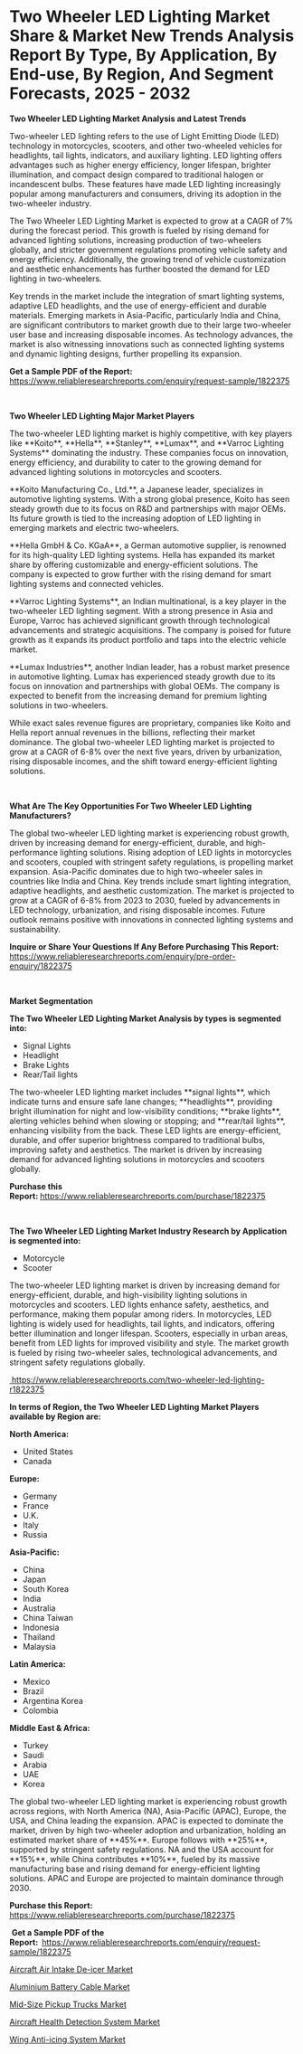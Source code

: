 <p><h1>Two Wheeler LED Lighting Market Share & Market New Trends Analysis Report By Type, By Application, By End-use, By Region, And Segment Forecasts, 2025 - 2032</h1></p><p><strong>Two Wheeler LED Lighting Market Analysis and Latest Trends</strong></p>
<p><p>Two-wheeler LED lighting refers to the use of Light Emitting Diode (LED) technology in motorcycles, scooters, and other two-wheeled vehicles for headlights, tail lights, indicators, and auxiliary lighting. LED lighting offers advantages such as higher energy efficiency, longer lifespan, brighter illumination, and compact design compared to traditional halogen or incandescent bulbs. These features have made LED lighting increasingly popular among manufacturers and consumers, driving its adoption in the two-wheeler industry.</p><p>The Two Wheeler LED Lighting Market is expected to grow at a CAGR of 7% during the forecast period. This growth is fueled by rising demand for advanced lighting solutions, increasing production of two-wheelers globally, and stricter government regulations promoting vehicle safety and energy efficiency. Additionally, the growing trend of vehicle customization and aesthetic enhancements has further boosted the demand for LED lighting in two-wheelers.</p><p>Key trends in the market include the integration of smart lighting systems, adaptive LED headlights, and the use of energy-efficient and durable materials. Emerging markets in Asia-Pacific, particularly India and China, are significant contributors to market growth due to their large two-wheeler user base and increasing disposable incomes. As technology advances, the market is also witnessing innovations such as connected lighting systems and dynamic lighting designs, further propelling its expansion.</p></p>
<p><strong>Get a Sample PDF of the Report:&nbsp;</strong> <a href="https://www.reliableresearchreports.com/enquiry/request-sample/1822375?utm_campaign=36&utm_medium=2&utm_source=Github&utm_content=ia&utm_term=23012025&utm_id=two-wheeler-led-lighting">https://www.reliableresearchreports.com/enquiry/request-sample/1822375</a></p>
<p>&nbsp;</p>
<p><strong>Two Wheeler LED Lighting Major Market Players</strong></p>
<p><p>The two-wheeler LED lighting market is highly competitive, with key players like **Koito**, **Hella**, **Stanley**, **Lumax**, and **Varroc Lighting Systems** dominating the industry. These companies focus on innovation, energy efficiency, and durability to cater to the growing demand for advanced lighting solutions in motorcycles and scooters.</p><p>**Koito Manufacturing Co., Ltd.**, a Japanese leader, specializes in automotive lighting systems. With a strong global presence, Koito has seen steady growth due to its focus on R&D and partnerships with major OEMs. Its future growth is tied to the increasing adoption of LED lighting in emerging markets and electric two-wheelers.</p><p>**Hella GmbH & Co. KGaA**, a German automotive supplier, is renowned for its high-quality LED lighting systems. Hella has expanded its market share by offering customizable and energy-efficient solutions. The company is expected to grow further with the rising demand for smart lighting systems and connected vehicles.</p><p>**Varroc Lighting Systems**, an Indian multinational, is a key player in the two-wheeler LED lighting segment. With a strong presence in Asia and Europe, Varroc has achieved significant growth through technological advancements and strategic acquisitions. The company is poised for future growth as it expands its product portfolio and taps into the electric vehicle market.</p><p>**Lumax Industries**, another Indian leader, has a robust market presence in automotive lighting. Lumax has experienced steady growth due to its focus on innovation and partnerships with global OEMs. The company is expected to benefit from the increasing demand for premium lighting solutions in two-wheelers.</p><p>While exact sales revenue figures are proprietary, companies like Koito and Hella report annual revenues in the billions, reflecting their market dominance. The global two-wheeler LED lighting market is projected to grow at a CAGR of 6-8% over the next five years, driven by urbanization, rising disposable incomes, and the shift toward energy-efficient lighting solutions.</p></p>
<p>&nbsp;</p>
<p><strong>What Are The Key Opportunities For Two Wheeler LED Lighting Manufacturers?</strong></p>
<p><p>The global two-wheeler LED lighting market is experiencing robust growth, driven by increasing demand for energy-efficient, durable, and high-performance lighting solutions. Rising adoption of LED lights in motorcycles and scooters, coupled with stringent safety regulations, is propelling market expansion. Asia-Pacific dominates due to high two-wheeler sales in countries like India and China. Key trends include smart lighting integration, adaptive headlights, and aesthetic customization. The market is projected to grow at a CAGR of 6-8% from 2023 to 2030, fueled by advancements in LED technology, urbanization, and rising disposable incomes. Future outlook remains positive with innovations in connected lighting systems and sustainability.</p></p>
<p><strong>Inquire or Share Your Questions If Any Before Purchasing This Report:</strong> <a href="https://www.reliableresearchreports.com/enquiry/pre-order-enquiry/1822375?utm_campaign=36&utm_medium=2&utm_source=Github&utm_content=ia&utm_term=23012025&utm_id=two-wheeler-led-lighting">https://www.reliableresearchreports.com/enquiry/pre-order-enquiry/1822375</a></p>
<p>&nbsp;</p>
<p><strong>Market Segmentation</strong></p>
<p><strong>The Two Wheeler LED Lighting Market Analysis by types is segmented into:</strong></p>
<p><ul><li>Signal Lights</li><li>Headlight</li><li>Brake Lights</li><li>Rear/Tail lights</li></ul></p>
<p><p>The two-wheeler LED lighting market includes **signal lights**, which indicate turns and ensure safe lane changes; **headlights**, providing bright illumination for night and low-visibility conditions; **brake lights**, alerting vehicles behind when slowing or stopping; and **rear/tail lights**, enhancing visibility from the back. These LED lights are energy-efficient, durable, and offer superior brightness compared to traditional bulbs, improving safety and aesthetics. The market is driven by increasing demand for advanced lighting solutions in motorcycles and scooters globally.</p></p>
<p><strong>Purchase this Report:&nbsp;</strong><a href="https://www.reliableresearchreports.com/purchase/1822375?utm_campaign=36&utm_medium=2&utm_source=Github&utm_content=ia&utm_term=23012025&utm_id=two-wheeler-led-lighting">https://www.reliableresearchreports.com/purchase/1822375</a></p>
<p>&nbsp;</p>
<p><strong>The Two Wheeler LED Lighting Market Industry Research by Application is segmented into:</strong></p>
<p><ul><li>Motorcycle</li><li>Scooter</li></ul></p>
<p><p>The two-wheeler LED lighting market is driven by increasing demand for energy-efficient, durable, and high-visibility lighting solutions in motorcycles and scooters. LED lights enhance safety, aesthetics, and performance, making them popular among riders. In motorcycles, LED lighting is widely used for headlights, tail lights, and indicators, offering better illumination and longer lifespan. Scooters, especially in urban areas, benefit from LED lights for improved visibility and style. The market growth is fueled by rising two-wheeler sales, technological advancements, and stringent safety regulations globally.</p></p>
<p><a href="https://www.reliableresearchreports.com/two-wheeler-led-lighting-r1822375?utm_campaign=36&utm_medium=2&utm_source=Github&utm_content=ia&utm_term=23012025&utm_id=two-wheeler-led-lighting">&nbsp;https://www.reliableresearchreports.com/two-wheeler-led-lighting-r1822375</a></p>
<p><strong>In terms of Region, the Two Wheeler LED Lighting Market Players available by Region are:</strong></p>
<p>
    <p> <strong> North America: </strong>
        <ul>
            <li>United States</li>
            <li>Canada</li>
        </ul>
        </p> 
    <p> <strong> Europe: </strong>
        <ul>
            <li>Germany</li>
            <li>France</li>
            <li>U.K.</li>
            <li>Italy</li>
            <li>Russia</li>
        </ul>
        </p> 
    <p> <strong> Asia-Pacific: </strong>
        <ul>
            <li>China</li>
            <li>Japan</li>
            <li>South Korea</li>
            <li>India</li>
            <li>Australia</li>
            <li>China Taiwan</li>
            <li>Indonesia</li>
            <li>Thailand</li>
            <li>Malaysia</li>
        </ul>
        </p> 
    <p> <strong> Latin America: </strong>
        <ul>
            <li>Mexico</li>
            <li>Brazil</li>
            <li>Argentina Korea</li>
            <li>Colombia</li>
        </ul>
        </p> 
    <p> <strong> Middle East & Africa: </strong>
        <ul>
            <li>Turkey</li>
            <li>Saudi</li>
            <li>Arabia</li>
            <li>UAE</li>
            <li>Korea</li>
        </ul>
    </p>
    </p>
<p><p>The global two-wheeler LED lighting market is experiencing robust growth across regions, with North America (NA), Asia-Pacific (APAC), Europe, the USA, and China leading the expansion. APAC is expected to dominate the market, driven by high two-wheeler adoption and urbanization, holding an estimated market share of **45%**. Europe follows with **25%**, supported by stringent safety regulations. NA and the USA account for **15%**, while China contributes **10%**, fueled by its massive manufacturing base and rising demand for energy-efficient lighting solutions. APAC and Europe are projected to maintain dominance through 2030.</p></p>
<p><strong>Purchase this Report: </strong><a href="https://www.reliableresearchreports.com/purchase/1822375?utm_campaign=36&utm_medium=2&utm_source=Github&utm_content=ia&utm_term=23012025&utm_id=two-wheeler-led-lighting">https://www.reliableresearchreports.com/purchase/1822375</a></p>
<p>&nbsp;<strong>Get a Sample PDF of the Report:&nbsp;&nbsp;</strong><a href="https://www.reliableresearchreports.com/enquiry/request-sample/1822375?utm_campaign=36&utm_medium=2&utm_source=Github&utm_content=ia&utm_term=23012025&utm_id=two-wheeler-led-lighting">https://www.reliableresearchreports.com/enquiry/request-sample/1822375</a></p>
<p><strong></strong></p>
<p><p><a href="https://github.com/AngelaWalsh696/Market-Research-Report-List-1/blob/main/aircraft-air-intake-de-icer-market.md?utm_campaign=36&utm_medium=2&utm_source=Github&utm_content=ia&utm_term=23012025&utm_id=two-wheeler-led-lighting">Aircraft Air Intake De-icer Market</a></p><p><a href="https://github.com/cheryjhonson/Market-Research-Report-List-1/blob/main/aluminium-battery-cable-market.md?utm_campaign=36&utm_medium=2&utm_source=Github&utm_content=ia&utm_term=23012025&utm_id=two-wheeler-led-lighting">Aluminium Battery Cable Market</a></p><p><a href="https://github.com/dierdrecrichton210/Market-Research-Report-List-1/blob/main/mid-size-pickup-trucks-market.md?utm_campaign=36&utm_medium=2&utm_source=Github&utm_content=ia&utm_term=23012025&utm_id=two-wheeler-led-lighting">Mid-Size Pickup Trucks Market</a></p><p><a href="https://github.com/tamvrosiya/Market-Research-Report-List-6/blob/main/aircraft-health-detection-system-market.md?utm_campaign=36&utm_medium=2&utm_source=Github&utm_content=ia&utm_term=23012025&utm_id=two-wheeler-led-lighting">Aircraft Health Detection System Market</a></p><p><a href="https://github.com/SanjidaKhan901/Market-Research-Report-List-1/blob/main/wing-anti-icing-system-market.md?utm_campaign=36&utm_medium=2&utm_source=Github&utm_content=ia&utm_term=23012025&utm_id=two-wheeler-led-lighting">Wing Anti-icing System Market</a></p></p>